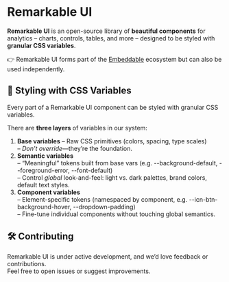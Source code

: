 # Remarkable UI

**Remarkable UI** is an open-source library of **beautiful components** for analytics – charts, controls, tables, and more – designed to be styled with **granular CSS variables**.

👉 Remarkable UI forms part of the [Embeddable](https://embeddable.com) ecosystem but can also be used independently.

## 🎨 Styling with CSS Variables

Every part of a Remarkable UI component can be styled with granular CSS variables.

There are **three layers** of variables in our system:

1. **Base variables**
   – Raw CSS primitives (colors, spacing, type scales)  
   – _Don’t override_—they’re the foundation.
2. **Semantic variables**  
   – “Meaningful” tokens built from base vars (e.g. --background-default, --foreground-error, --font-default)  
   – Control _global_ look-and-feel: light vs. dark palettes, brand colors, default text styles.
3. **Component variables**  
   – Element-specific tokens (namespaced by component, e.g. --icn-btn-background-hover, --dropdown-padding)  
   – Fine-tune individual components without touching global semantics.

## 🛠 Contributing

Remarkable UI is under active development, and we’d love feedback or contributions.  
Feel free to open issues or suggest improvements.
